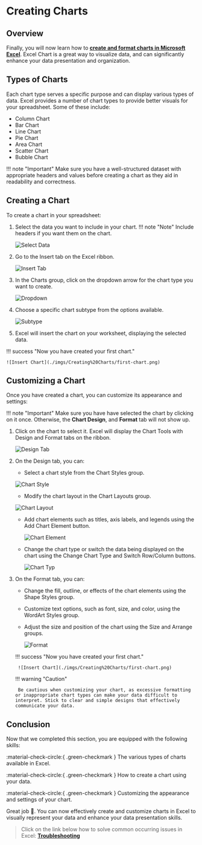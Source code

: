 # Creating Charts

## Overview

Finally, you will now learn how to **[create and format charts in Microsoft Excel](https://support.microsoft.com/en-us/office/video-create-a-chart-4d95c6a5-42d2-4cfc-aede-0ebf01d409a8)**. Excel Chart is a great way to visualize data, and can significantly enhance your data presentation and organization.

## Types of Charts

Each chart type serves a specific purpose and can display various types of data. Excel provides a number of chart types to provide better visuals for your spreadsheet. Some of these include:

- Column Chart
- Bar Chart
- Line Chart
- Pie Chart
- Area Chart
- Scatter Chart
- Bubble Chart

!!! note "Important"
    Make sure you have a well-structured dataset with appropriate headers and values before creating a chart as they aid in readability and correctness.

## Creating a Chart

To create a chart in your spreadsheet:

1. Select the data you want to include in your chart.
!!! note "Note"
    Include headers if you want them on the chart.

    ![Select Data](./imgs/Creating%20Charts/select-data.png)

2. Go to the Insert tab on the Excel ribbon.

    ![Insert Tab](./imgs/Creating%20Charts/insert-tab.png)

3. In the Charts group, click on the dropdown arrow for the chart type you want to create.

    ![Dropdown](./imgs/Creating%20Charts/chart-dropdown.png)

4. Choose a specific chart subtype from the options available.

    ![Subtype](./imgs/Creating%20Charts/chart-subtype.png)

5. Excel will insert the chart on your worksheet, displaying the selected data.

!!! success "Now you have created your first chart."

    ![Insert Chart](./imgs/Creating%20Charts/first-chart.png)

## Customizing a Chart

Once you have created a chart, you can customize its appearance and settings:

!!! note "Important"
    Make sure you have have selected the chart by clicking on it once. Otherwise, the **Chart Design**, and **Format** tab will not show up.

1. Click on the chart to select it. Excel will display the Chart Tools with Design and Format tabs on the ribbon.

     ![Design Tab](./imgs/Creating%20Charts/design-tab.png)

2. On the Design tab, you can:

    - Select a chart style from the Chart Styles group.

     ![Chart Style](./imgs/Creating%20Charts/chart-style.png)

    - Modify the chart layout in the Chart Layouts group.

     ![Chart Layout](./imgs/Creating%20Charts/chart-layout.png)

    - Add chart elements such as titles, axis labels, and legends using the Add Chart Element button.

        ![Chart Element](./imgs/Creating%20Charts/chart-element.png)

    - Change the chart type or switch the data being displayed on the chart using the Change Chart Type and Switch Row/Column buttons.

        ![Chart Typ](./imgs/Creating%20Charts/chart-type.png)

3. On the Format tab, you can:

    - Change the fill, outline, or effects of the chart elements using the Shape Styles group.
    - Customize text options, such as font, size, and color, using the WordArt Styles group.
    - Adjust the size and position of the chart using the Size and Arrange groups.

        ![Format](./imgs/Creating%20Charts/chart-format.png)

    !!! success "Now you have created your first chart."

        ![Insert Chart](./imgs/Creating%20Charts/first-chart.png)

    !!! warning "Caution"

        Be cautious when customizing your chart, as excessive formatting or inappropriate chart types can make your data difficult to interpret. Stick to clear and simple designs that effectively communicate your data.

## Conclusion

Now that we completed this section, you are equipped with the following skills:

:material-check-circle:{ .green-checkmark } The various types of charts available in Excel.

:material-check-circle:{ .green-checkmark } How to create a chart using your data.

:material-check-circle:{ .green-checkmark } Customizing the appearance and settings of your chart.

Great job 🤗. You can now effectively create and customize charts in Excel to visually represent your data and enhance your data presentation skills.

> Click on the link below how to solve common occurring issues in Excel: **[Troubleshooting](troubleshooting)**
